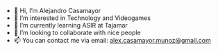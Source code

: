 - 👋 Hi, I’m Alejandro Casamayor
- 👀 I’m interested in Technology and Videogames
- 🌱 I’m currently learning ASIR at Tajamar
- 💞️ I’m looking to collaborate with nice people
- 📫 You can contact me via email: alex.casamayor.munoz@gmail.com

<!---
fgronner/fgronner is a ✨ special ✨ repository because its `README.md` (this file) appears on your GitHub profile.
You can click the Preview link to take a look at your changes.
--->

